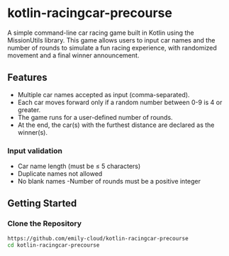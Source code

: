 # kotlin-racingcar-precourse

A simple command-line car racing game built in Kotlin using the MissionUtils library. This game allows users to input car names and the number of rounds to simulate a fun racing experience, with randomized movement and a final winner announcement.

## Features

- Multiple car names accepted as input (comma-separated).
- Each car moves forward only if a random number between 0-9 is 4 or greater.
- The game runs for a user-defined number of rounds.
- At the end, the car(s) with the furthest distance are declared as the winner(s).

### Input validation

- Car name length (must be ≤ 5 characters)
- Duplicate names not allowed
- No blank names
-Number of rounds must be a positive integer

  
## Getting Started

### Clone the Repository

```bash
https://github.com/emily-cloud/kotlin-racingcar-precourse
cd kotlin-racingcar-precourse
